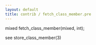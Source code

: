 ```yaml
---
layout: default
title: contrib / fetch_class_member.pre
---
```



mixed fetch_class_member(mixed, int);

see store_class_member(3)

